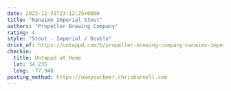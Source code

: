 ```yaml
---
date: 2022-12-31T23:12:25+0000
title: "Nanaimo Imperial Stout"
authors: "Propeller Brewing Company"
rating: 4
style: "Stout - Imperial / Double"
drink_of: https://untappd.com/b/propeller-brewing-company-nanaimo-imperial-stout/
checkin:
  title: Untappd at Home
  lat: 34.235
  long: -77.948
posting_method: https://ownyourbeer.chrisburnell.com
---
```

